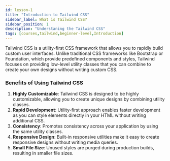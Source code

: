 ```yaml
---
id: lesson-1
title: "Introduction to Tailwind CSS"
sidebar_label: What is Tailwind CSS?
sidebar_position: 1
description: "Understaning the Tailwind CSS"
tags: [courses,tailwind,beginner-level,Introduction]
---
```

  
 
Tailwind CSS is a utility-first CSS framework that allows you to rapidly build custom user interfaces. Unlike traditional CSS frameworks like Bootstrap or Foundation, which provide predefined components and styles, Tailwind focuses on providing low-level utility classes that you can combine to create your own designs without writing custom CSS.

### Benefits of Using Tailwind CSS
1. **Highly Customizable**: Tailwind CSS is designed to be highly customizable, allowing you to create unique designs by combining utility classes.
2. **Rapid Development**: Utility-first approach enables faster development as you can style elements directly in your HTML without writing additional CSS.
3. **Consistency**: Promotes consistency across your application by using the same utility classes.
4. **Responsive Design**: Built-in responsive utilities make it easy to create responsive designs without writing media queries.
5. **Small File Size**: Unused styles are purged during production builds, resulting in smaller file sizes.
